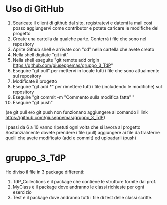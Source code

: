 # Uso di GitHub

1. Scaricate il client di github dal sito, registratevi e datemi la mail cosi posso aggiungervi come contributor e potete caricare le modifiche del progetto
2. Create una cartella da qualche parte. Conterrà i file che sono nel repository
3. Aprite Github shell e arrivate con "cd" nella cartella che avete creato
4. Nella shell digitate "git init"
5. Nella shell eseguite "git remote add origin https://github.com/giuseppemas/gruppo_3_TdP"
6. Eseguire "git pull" per mettervi in locale tutti i file che sono attualmente sul repository
7. Modificate il progetto
8. Eseguire "git add *" per rimettere tutti i file (includendo le modifiche) sul repository
9. Eseguire "git commit -m "Commento sulla modifica fatta" " 
10. Eseguire "git push"

(se git pull e/o git push non funzionano aggiungere al comando il link https://github.com/giuseppemas/gruppo_3_TdP)

I passi da 6 a 10 vanno ripetuti ogni volta che si lavora al progetto
Sostanzialmente dovete prendere i file (pull) aggiungere ai file da trasferire quelli che avete modificato (add e commit) ed uploadarli (push)

# gruppo_3_TdP

Ho diviso il file in 3 package differenti: 
1. TdP_Collections è il package che contiene le strutture fornite dal prof. 
2. MyClass è il package dove andranno le classi richieste per ogni esercizio
3. Test è il package dove andranno tutti i file di test delle classi scritte.

